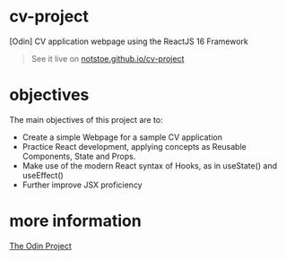 # cv-project

[Odin] CV application webpage using the ReactJS 16 Framework

> See it live on [notstoe.github.io/cv-project](https://notstoe.github.io/cv-project/)

# objectives

The main objectives of this project are to:

- Create a simple Webpage for a sample CV application
- Practice React development, applying concepts as Reusable Components, State and Props.
- Make use of the modern React syntax of Hooks, as in useState() and useEffect()
- Further improve JSX proficiency

# more information

[The Odin Project](https://www.theodinproject.com/courses/javascript/lessons/cv-application)
